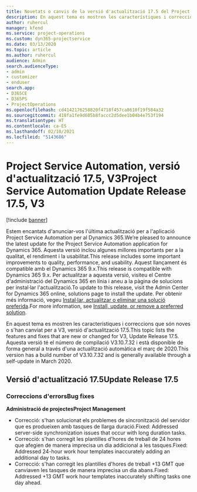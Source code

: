 ```yaml
---
title: Novetats o canvis de la versió d'actualització 17.5 del Project Service Automation, revisió, V3
description: En aquest tema es mostren les característiques i correccions disponibles al Project Service Automation V3, versió d'actualització 17.5.
author: ruhercul
manager: kfend
ms.service: project-operations
ms.custom: dyn365-projectservice
ms.date: 03/13/2020
ms.topic: article
ms.author: ruhercul
audience: Admin
search.audienceType:
- admin
- customizer
- enduser
search.app:
- D365CE
- D365PS
- ProjectOperations
ms.openlocfilehash: cd4142176258820f4718f457ca8610f19f584a32
ms.sourcegitcommit: 418fa1fe9d605b8faccc2d5dee1b04b4e753f194
ms.translationtype: HT
ms.contentlocale: ca-ES
ms.lasthandoff: 02/10/2021
ms.locfileid: "5143686"
---
```

# <a name="project-service-automation-update-release-175-v3"></a><span data-ttu-id="b35c5-103">Project Service Automation, versió d'actualització 17.5, V3</span><span class="sxs-lookup"><span data-stu-id="b35c5-103">Project Service Automation Update Release 17.5, V3</span></span>

[!include [banner](../includes/psa-now-project-operations.md)]

<span data-ttu-id="b35c5-104">Estem encantats d'anunciar-vos l'última actualització per a l'aplicació Project Service Automation per al Dynamics 365.</span><span class="sxs-lookup"><span data-stu-id="b35c5-104">We’re pleased to announce the latest update for the Project Service Automation application for Dynamics 365.</span></span> <span data-ttu-id="b35c5-105">Aquesta versió inclou algunes millores importants per a la qualitat, el rendiment i la usabilitat.</span><span class="sxs-lookup"><span data-stu-id="b35c5-105">This release includes some important improvements to quality, performance, and usability.</span></span>  <span data-ttu-id="b35c5-106">Aquest llançament és compatible amb el Dynamics 365 9.x.</span><span class="sxs-lookup"><span data-stu-id="b35c5-106">This release is compatible with Dynamics 365 9.x.</span></span> <span data-ttu-id="b35c5-107">Per actualitzar a aquesta versió, visiteu el Centre d'administració del Dynamics 365 en línia i aneu a la pàgina de solucions per instal·lar l'actualització.</span><span class="sxs-lookup"><span data-stu-id="b35c5-107">To update to this release, visit the Admin Center for Dynamics 365 online, solutions page to install the update.</span></span> <span data-ttu-id="b35c5-108">Per obtenir més informació, vegeu [Instal·lar, actualitzar o eliminar una solució preferida](https://docs.microsoft.com/power-platform/admin/install-remove-preferred-solution).</span><span class="sxs-lookup"><span data-stu-id="b35c5-108">For more information, see [Install, update, or remove a preferred solution](https://docs.microsoft.com/power-platform/admin/install-remove-preferred-solution).</span></span>

<span data-ttu-id="b35c5-109">En aquest tema es mostren les característiques i correccions que són noves o s'han canviat per a V3, versió d'actualització 17.5.</span><span class="sxs-lookup"><span data-stu-id="b35c5-109">This topic lists the features and fixes that are new or changed for V3, Update Release 17.5.</span></span> <span data-ttu-id="b35c5-110">Aquesta versió té el número de compilació V3.10.7.32 i està disponible de forma general a través d'una actualització automàtica el març de 2020.</span><span class="sxs-lookup"><span data-stu-id="b35c5-110">This version has a build number of V3.10.7.32 and is generally available through a self-update in March 2020.</span></span>


## <a name="update-release-175"></a><span data-ttu-id="b35c5-111">Versió d'actualització 17.5</span><span class="sxs-lookup"><span data-stu-id="b35c5-111">Update Release 17.5</span></span>

### <a name="bug-fixes"></a><span data-ttu-id="b35c5-112">Correccions d'errors</span><span class="sxs-lookup"><span data-stu-id="b35c5-112">Bug fixes</span></span>


<span data-ttu-id="b35c5-113">**Administració de projectes**</span><span class="sxs-lookup"><span data-stu-id="b35c5-113">**Project Management**</span></span>

- <span data-ttu-id="b35c5-114">Correcció: s'han solucionat els problemes de sincronització del servidor que es produeixen amb tasques de llarga duració.</span><span class="sxs-lookup"><span data-stu-id="b35c5-114">Fixed: Addressed server-side synchronization issues that occur with long duration tasks.</span></span>
- <span data-ttu-id="b35c5-115">Correcció: s'han corregit les plantilles d'hores de treball de 24 hores que afegien de manera imprecisa un dia addicional a les tasques.</span><span class="sxs-lookup"><span data-stu-id="b35c5-115">Fixed: Addressed 24-hour work hour templates inaccurately adding an additional day to tasks.</span></span>
- <span data-ttu-id="b35c5-116">Correcció: s'han corregit les plantilles d'hores de treball +13 GMT que canviaven les tasques de manera imprecisa un dia abans.</span><span class="sxs-lookup"><span data-stu-id="b35c5-116">Fixed: Addressed +13 GMT work hour templates inaccurately shifting tasks one day ahead.</span></span>

